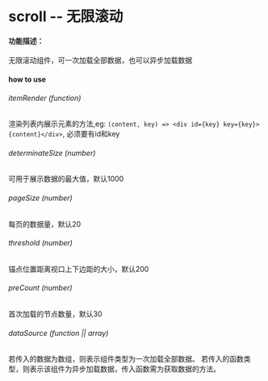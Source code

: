 # scroll -- 无限滚动
#### 功能描述：
无限滚动组件，可一次加载全部数据，也可以异步加载数据
#### how to use
###### itemRender (function)
渲染列表内展示元素的方法,eg: `(content, key) => <div id={key} key={key}>{content}</div>`, 必须要有id和key
###### determinateSize (number)
可用于展示数据的最大值，默认1000
###### pageSize (number)
每页的数据量，默认20
###### threshold (number)
锚点位置距离视口上下边距的大小，默认200
###### preCount (number)
首次加载的节点数量，默认30
###### dataSource (function || array)
若传入的数据为数组，则表示组件类型为一次加载全部数据。
若传入的函数类型，则表示该组件为异步加载数据，传入函数需为获取数据的方法。
